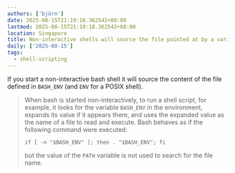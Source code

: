 ```yaml
---
authors: ['björn']
date: 2025-08-15T21:19:18.362542+08:00
lastmod: 2025-08-15T21:19:18.362542+08:00
location: Singapore
title: Non-interactive shells will source the file pointed at by a variable at launch
daily: ['2025-08-15']
tags:
  - shell-scripting
---
```

If you start a non-interactive bash shell it will source the content of the file defined in `BASH_ENV` (and `ENV` for a POSIX shell).

> When bash is started non-interactively, to run a shell script, for example, it looks for the variable `BASH_ENV` in the environment, expands its value if it appears there, and uses the expanded value as the name of a file to read and execute.  Bash behaves as if the following command were executed:
>
>   `if [ -n "$BASH_ENV" ]; then . "$BASH_ENV"; fi`
>
> but the value of the `PATH` variable is not used to search for the file name.
